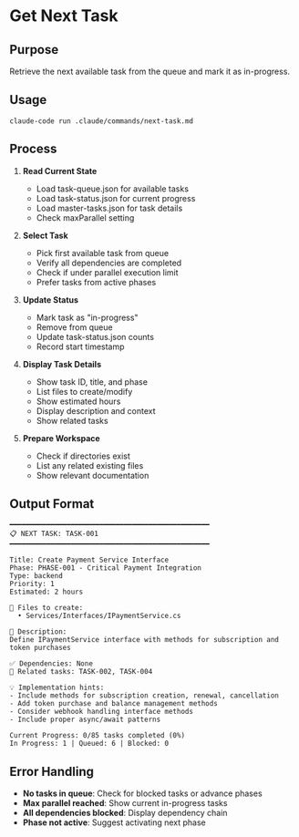 # Get Next Task

## Purpose
Retrieve the next available task from the queue and mark it as in-progress.

## Usage
```
claude-code run .claude/commands/next-task.md
```

## Process

1. **Read Current State**
   - Load task-queue.json for available tasks
   - Load task-status.json for current progress
   - Load master-tasks.json for task details
   - Check maxParallel setting

2. **Select Task**
   - Pick first available task from queue
   - Verify all dependencies are completed
   - Check if under parallel execution limit
   - Prefer tasks from active phases

3. **Update Status**
   - Mark task as "in-progress"
   - Remove from queue
   - Update task-status.json counts
   - Record start timestamp

4. **Display Task Details**
   - Show task ID, title, and phase
   - List files to create/modify
   - Show estimated hours
   - Display description and context
   - Show related tasks

5. **Prepare Workspace**
   - Check if directories exist
   - List any related existing files
   - Show relevant documentation

## Output Format
```
━━━━━━━━━━━━━━━━━━━━━━━━━━━━━━━━━━━━━━━━━━━━━━━━━
📋 NEXT TASK: TASK-001
━━━━━━━━━━━━━━━━━━━━━━━━━━━━━━━━━━━━━━━━━━━━━━━━━

Title: Create Payment Service Interface
Phase: PHASE-001 - Critical Payment Integration
Type: backend
Priority: 1
Estimated: 2 hours

📁 Files to create:
  • Services/Interfaces/IPaymentService.cs

📝 Description:
Define IPaymentService interface with methods for subscription and token purchases

✅ Dependencies: None
🔗 Related tasks: TASK-002, TASK-004

💡 Implementation hints:
- Include methods for subscription creation, renewal, cancellation
- Add token purchase and balance management methods
- Consider webhook handling interface methods
- Include proper async/await patterns

Current Progress: 0/85 tasks completed (0%)
In Progress: 1 | Queued: 6 | Blocked: 0
```

## Error Handling
- **No tasks in queue**: Check for blocked tasks or advance phases
- **Max parallel reached**: Show current in-progress tasks
- **All dependencies blocked**: Display dependency chain
- **Phase not active**: Suggest activating next phase